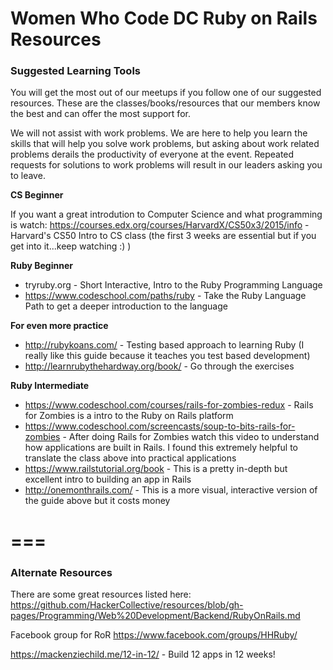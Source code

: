 # Women Who Code DC Ruby on Rails Resources

### Suggested Learning Tools

You will get the most out of our meetups if you follow one of our suggested resources. These are the classes/books/resources that our members know the best and can offer the most support for.

We will not assist with work problems. We are here to help you learn the skills that will help you solve work problems, but asking about work related problems derails the productivity of everyone at the event. Repeated requests for solutions to work problems will result in our leaders asking you to leave.

**CS Beginner**

If you want a great introdution to Computer Science and what programming is watch:
https://courses.edx.org/courses/HarvardX/CS50x3/2015/info - Harvard's CS50 Intro to CS class
(the first 3 weeks are essential but if you get into it...keep watching :) )

**Ruby Beginner**

* tryruby.org - Short Interactive, Intro to the Ruby Programming Language
* https://www.codeschool.com/paths/ruby - Take the Ruby Language Path to get a deeper introduction to the language

**For even more practice**

* http://rubykoans.com/ - Testing based approach to learning Ruby (I really like this guide because it teaches you test based development)
* http://learnrubythehardway.org/book/ - Go through the exercises 

**Ruby Intermediate**

* https://www.codeschool.com/courses/rails-for-zombies-redux - Rails for Zombies is a intro to the Ruby on Rails platform
* https://www.codeschool.com/screencasts/soup-to-bits-rails-for-zombies - After doing Rails for Zombies watch this video to    understand how applications are built in Rails. I found this extremely helpful to translate the class above into practical   applications
* https://www.railstutorial.org/book - This is a pretty in-depth but excellent intro to building an app in Rails
* http://onemonthrails.com/ - This is a more visual, interactive version of the guide above but it costs money

===
===

### Alternate Resources

There are some great resources listed here: https://github.com/HackerCollective/resources/blob/gh-pages/Programming/Web%20Development/Backend/RubyOnRails.md

Facebook group for RoR
https://www.facebook.com/groups/HHRuby/

https://mackenziechild.me/12-in-12/ - Build 12 apps in 12 weeks!
